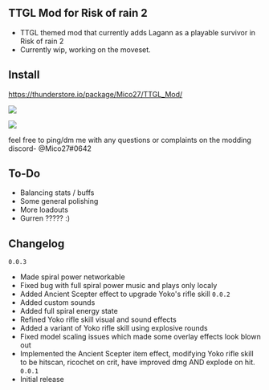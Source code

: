 ## TTGL Mod for Risk of rain 2
- TTGL themed mod that currently adds Lagann as a playable survivor in Risk of rain 2
- Currently wip, working on the moveset.

## Install
https://thunderstore.io/package/Mico27/TTGL_Mod/

[![](https://cdn.discordapp.com/attachments/194257452374425600/813609655145201665/Lagann1.png)]()

[![](https://cdn.discordapp.com/attachments/194257452374425600/813609659998273566/Lagann2.png)]()

feel free to ping/dm me with any questions or complaints on the modding discord- @Mico27#0642

## To-Do
- Balancing stats / buffs
- Some general polishing
- More loadouts
- Gurren ????? :)

## Changelog
`0.0.3`
- Made spiral power networkable
- Fixed bug with full spiral power music and plays only localy
- Added Ancient Scepter effect to upgrade Yoko's rifle skill
`0.0.2`
- Added custom sounds
- Added full spiral energy state
- Refined Yoko rifle skill visual and sound effects
- Added a variant of Yoko rifle skill using explosive rounds
- Fixed model scaling issues which made some overlay effects look blown out
- Implemented the Ancient Scepter item effect, modifying Yoko rifle skill to be hitscan, ricochet on crit, have improved dmg AND explode on hit.
`0.0.1`
- Initial release
